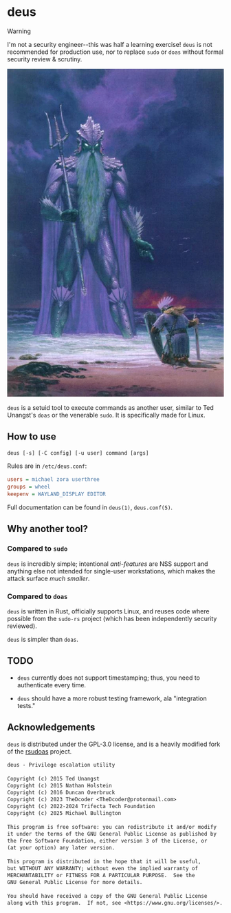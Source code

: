 # deus

> [!WARNING]
> I'm not a security engineer--this was half a learning exercise! `deus` is not recommended for production use, nor to replace `sudo` or `doas` without formal security review & scrutiny.

![Tuor meeting the Vala Ulmo - by Ted Nasmith](./deus.webp)

`deus` is a setuid tool to execute commands as another user, similar to Ted Unangst's `doas` or the venerable `sudo`. It is specifically made for Linux.

## How to use

```
deus [-s] [-C config] [-u user] command [args]
```

Rules are in `/etc/deus.conf`:

```ini
users = michael zora userthree
groups = wheel
keepenv = WAYLAND_DISPLAY EDITOR
```

Full documentation can be found in `deus(1)`, `deus.conf(5)`.

## Why another tool?

### Compared to `sudo`

`deus` is incredibly simple; intentional *anti-features* are NSS support and anything else not intended for single-user workstations, which makes the attack surface *much smaller*.

### Compared to `doas`

`deus` is written in Rust, officially supports Linux, and reuses code where possible from the `sudo-rs` project (which has been independently security reviewed).

`deus` is simpler than `doas`.

## TODO

- `deus` currently does not support timestamping; thus, you need to authenticate
  every time.

- `deus` should have a more robust testing framework, ala "integration tests."

## Acknowledgements

`deus` is distributed under the GPL-3.0 license, and is a heavily modified fork
of the [rsudoas](https://github.com/DcodingTheWeb/rsudoas) project.

```
deus - Privilege escalation utility

Copyright (c) 2015 Ted Unangst
Copyright (c) 2015 Nathan Holstein
Copyright (c) 2016 Duncan Overbruck
Copyright (c) 2023 TheDcoder <TheDcoder@protonmail.com>
Copyright (c) 2022-2024 Trifecta Tech Foundation
Copyright (c) 2025 Michael Bullington

This program is free software: you can redistribute it and/or modify
it under the terms of the GNU General Public License as published by
the Free Software Foundation, either version 3 of the License, or
(at your option) any later version.

This program is distributed in the hope that it will be useful,
but WITHOUT ANY WARRANTY; without even the implied warranty of
MERCHANTABILITY or FITNESS FOR A PARTICULAR PURPOSE.  See the
GNU General Public License for more details.

You should have received a copy of the GNU General Public License
along with this program.  If not, see <https://www.gnu.org/licenses/>.
```
